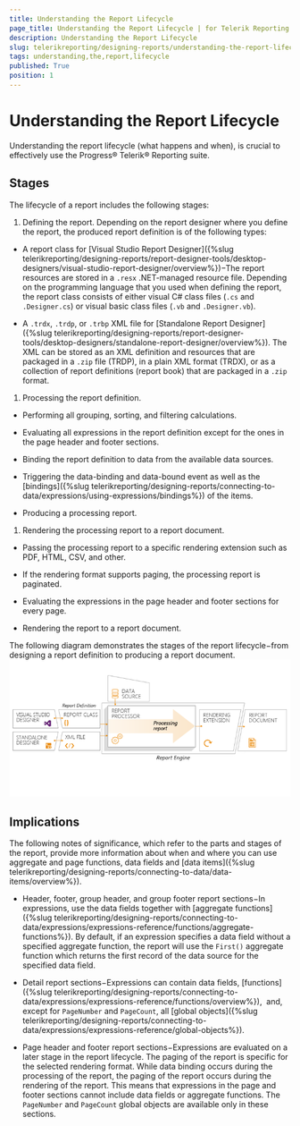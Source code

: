 ```yaml
---
title: Understanding the Report Lifecycle
page_title: Understanding the Report Lifecycle | for Telerik Reporting Documentation
description: Understanding the Report Lifecycle
slug: telerikreporting/designing-reports/understanding-the-report-lifecycle
tags: understanding,the,report,lifecycle
published: True
position: 1
---
```


# Understanding the Report Lifecycle



Understanding the report lifecycle (what happens and when),
        is crucial to effectively use the Progress® Telerik® Reporting suite.
      

## Stages

The lifecycle of a report includes the following stages:

1. Defining the report.
            Depending on the report designer where you define the report, the produced report definition is of the following types:
            

* A report class for [Visual Studio Report Designer]({%slug telerikreporting/designing-reports/report-designer-tools/desktop-designers/visual-studio-report-designer/overview%})−The report resources
                  are stored in a `.resx` .NET-managed resource file. Depending on the programming language that you used when
                  defining the report, the report class consists of either visual C# class files (`.cs` and `.Designer.cs`)
                  or visual basic class files (`.vb` and `.Designer.vb`).
                

* A `.trdx`, `.trdp`, or `.trbp` XML file for
                  [Standalone Report Designer]({%slug telerikreporting/designing-reports/report-designer-tools/desktop-designers/standalone-report-designer/overview%}). The XML can be stored as an XML definition and
                  resources that are packaged in a `.zip` file (TRDP), in a plain XML format (TRDX), or as a collection of report definitions
                  (report book) that are packaged in a `.zip` format.
                

1. Processing the report definition.
            

* Performing all grouping, sorting, and filtering calculations.
                

* Evaluating all expressions in the report definition except for the ones in the page header and footer sections.
                

* Binding the report definition to data from the available data sources.
                

* Triggering the data-binding and data-bound event as well as the [bindings]({%slug telerikreporting/designing-reports/connecting-to-data/expressions/using-expressions/bindings%}) of the items.
                

* Producing a processing report.
                

1. Rendering the processing report to a report document.
            

* Passing the processing report to a specific rendering extension such as PDF, HTML, CSV, and other.
                

* If the rendering format supports paging, the processing report is paginated.
                

* Evaluating the expressions in the page header and footer sections for every page.
                

* Rendering the report to a report document.
                

The following diagram demonstrates the stages of the report lifecycle−from designing a report definition to producing a report document.
        ![](images/reportlifecycle3.png)

## Implications

The following notes of significance, which refer to the parts and stages of the report, provide more information about when and where you can use aggregate and
          page functions, data fields and [data items]({%slug telerikreporting/designing-reports/connecting-to-data/data-items/overview%}).
        

* Header, footer, group header, and group footer report sections−In expressions, use the data fields
              together with [aggregate functions]({%slug telerikreporting/designing-reports/connecting-to-data/expressions/expressions-reference/functions/aggregate-functions%}).
              By default, if an expression specifies a data field without a specified aggregate function, the
              report will use the `First()` aggregate function
              which returns the first record of the data source for the specified data field.
            

* Detail report sections−Expressions can contain data fields, [functions]({%slug telerikreporting/designing-reports/connecting-to-data/expressions/expressions-reference/functions/overview%}), 
              and, except for `PageNumber` and `PageCount`, all
              [global objects]({%slug telerikreporting/designing-reports/connecting-to-data/expressions/expressions-reference/global-objects%}).
            

* Page header and footer report sections−Expressions are evaluated on a later stage in the report lifecycle.
              The paging of the report is specific for the selected rendering format. While data binding occurs during the processing of the report,
              the paging of the report occurs during the rendering of the report. This means that expressions in the page and footer sections cannot
              include data fields or aggregate functions. The `PageNumber` and `PageCount`
              global objects are available only in these sections.
            

